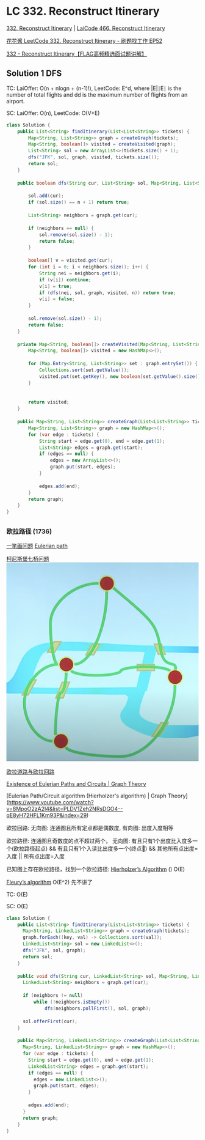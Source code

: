 # LC 332. Reconstruct Itinerary
[332. Reconstruct Itinerary](https://leetcode.com/problems/reconstruct-itinerary/)
| [LaiCode 466. Reconstruct Itinerary](https://app.laicode.io/app/problem/466)

[花花酱 LeetCode 332. Reconstruct Itinerary - 刷题找工作 EP52](https://www.youtube.com/watch?v=4udFSOWQpdg)

[332 - Reconstruct Itinerary【FLAG高频精选面试题讲解】](https://www.youtube.com/watch?v=LKSdX31pXjY)

## Solution 1 DFS

TC: LaiOffer: O(n + nlogn + (n-1)!), LeetCode: E^d, where |E|∣E∣ is the number of total flights and dd is the maximum number of flights from an airport.

SC: LaiOffer: O(n), LeetCode: O(V+E)

```java
class Solution {
    public List<String> findItinerary(List<List<String>> tickets) {
        Map<String, List<String>> graph = createGraph(tickets);
        Map<String, boolean[]> visited = createVisited(graph);
        List<String> sol = new ArrayList<>(tickets.size() + 1);
        dfs("JFK", sol, graph, visited, tickets.size());
        return sol;
    }

    public boolean dfs(String cur, List<String> sol, Map<String, List<String>> graph, Map<String, boolean[]> visited, int n) {

        sol.add(cur);
        if (sol.size() == n + 1) return true;

        List<String> neighbors = graph.get(cur);

        if (neighbors == null) {
            sol.remove(sol.size() - 1);
            return false;
        }

        boolean[] v = visited.get(cur);
        for (int i = 0; i < neighbors.size(); i++) {
            String nei = neighbors.get(i);
            if (v[i]) continue;
            v[i] = true;
            if (dfs(nei, sol, graph, visited, n)) return true;
            v[i] = false;
        }

        sol.remove(sol.size() - 1);
        return false;
    }

    private Map<String, boolean[]> createVisited(Map<String, List<String>> graph) {
        Map<String, boolean[]> visited = new HashMap<>();

        for (Map.Entry<String, List<String>> set : graph.entrySet()) {
            Collections.sort(set.getValue());
            visited.put(set.getKey(), new boolean[set.getValue().size()]);
        }


        return visited;
    }

    public Map<String, List<String>> createGraph(List<List<String>> tickets) {
        Map<String, List<String>> graph = new HashMap<>();
        for (var edge : tickets) {
            String start = edge.get(0), end = edge.get(1);
            List<String> edges = graph.get(start);
            if (edges == null) {
                edges = new ArrayList<>();
                graph.put(start, edges);
            }

            edges.add(end);
        }
        return graph;
    }
}
```

## 
### 欧拉路径 (1736)
[一笔画问题](https://zh.wikipedia.org/wiki/%E4%B8%80%E7%AC%94%E7%94%BB%E9%97%AE%E9%A2%98)
[Eulerian path](https://en.wikipedia.org/wiki/Eulerian_path)

[柯尼斯堡七桥问题](https://zh.wikipedia.org/wiki/%E6%9F%AF%E5%B0%BC%E6%96%AF%E5%A0%A1%E4%B8%83%E6%A1%A5%E9%97%AE%E9%A2%98)
![](../Images/7桥问题.png)

[欧拉道路与欧拉回路](https://www.youtube.com/watch?v=vjpzmnVuHjw)

[Existence of Eulerian Paths and Circuits | Graph Theory](https://www.youtube.com/watch?v=xR4sGgwtR2I&list=PLDV1Zeh2NRsDGO4--qE8yH72HFL1Km93P&index=28)

[Eulerian Path/Circuit algorithm (Hierholzer's algorithm) | Graph Theory] (https://www.youtube.com/watch?v=8MpoO2zA2l4&list=PLDV1Zeh2NRsDGO4--qE8yH72HFL1Km93P&index=29)

欧拉回路: 无向图: 连通图且所有定点都是偶数度, 有向图: 出度入度相等

欧拉路径: 连通图且奇数度的点不超过两个，
无向图: 有且只有1个出度比入度多一个(欧拉路径起点) && 有且只有1个入读比出度多一个(终点🏁) && 其他所有点出度=入度 || 所有点出度=入度

已知图上存在欧拉路径，找到一个欧拉路径:
[Hierholzer’s Algorithm](https://slaystudy.com/hierholzers-algorithm/) () O(E)

[Fleury’s algorithm](https://slaystudy.com/fleurys-algorithm/) O(E^2) 先不讲了

TC: O(E)

SC: O(E)
```java
class Solution {
    public List<String> findItinerary(List<List<String>> tickets) {
      Map<String, LinkedList<String>> graph = createGraph(tickets);
      graph.forEach((key, val) -> Collections.sort(val));
      LinkedList<String> sol = new LinkedList<>();
      dfs("JFK", sol, graph);
      return sol;
    }

    public void dfs(String cur, LinkedList<String> sol, Map<String, LinkedList<String>> graph) {
      LinkedList<String> neighbors = graph.get(cur);

      if (neighbors != null)
          while (!neighbors.isEmpty())
              dfs(neighbors.pollFirst(), sol, graph);
          
      sol.offerFirst(cur);
    }

    public Map<String, LinkedList<String>> createGraph(List<List<String>> tickets) {
      Map<String, LinkedList<String>> graph = new HashMap<>();
      for (var edge : tickets) {
        String start = edge.get(0), end = edge.get(1);
        LinkedList<String> edges = graph.get(start);
        if (edges == null) {
          edges = new LinkedList<>();
          graph.put(start, edges);
        }

        edges.add(end);
      }
      return graph;
    }
}
```